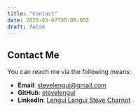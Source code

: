 ```yaml
---
title: "Contact"
date: 2025-03-07T00:00:00Z
draft: false
---
```


## Contact Me

You can reach me via the following means:

- **Email**: [stevelengui@gmail.com](mailto:stevelengui@gmail.com)
- **GitHub**: [stevelengui](https://github.com/stevelengui)
- **LinkedIn**: [Lengui Lengui Steve Charnot](https://www.linkedin.com/in/lengui-lengui-steve-charnot-172074178/)


